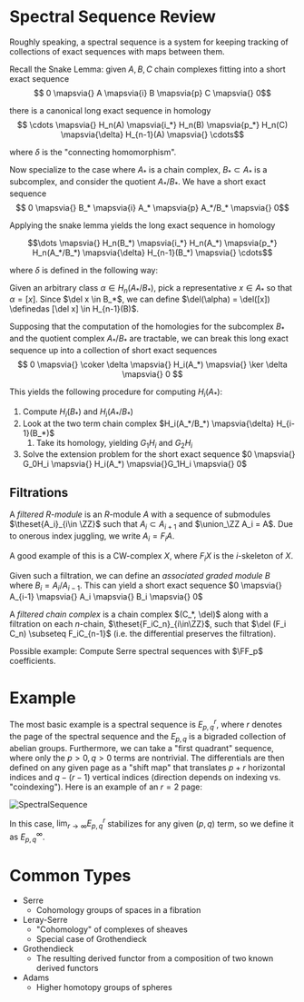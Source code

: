 # Spectral Sequence Review

Roughly speaking, a spectral sequence is a system for keeping tracking of collections of exact sequences with maps between them.

Recall the Snake Lemma: given $A,B,C$ chain complexes fitting into a short exact sequence
$$ 0 \mapsvia{} A \mapsvia{i} B \mapsvia{p} C \mapsvia{} 0$$

there is a canonical long exact sequence in homology
$$ \cdots \mapsvia{} H_n(A) \mapsvia{i_*} H_n(B) \mapsvia{p_*} H_n(C) \mapsvia{\delta} H_{n-1}(A) \mapsvia{} \cdots$$

where $\delta$ is the "connecting homomorphism".



Now specialize to the case where $A_*$ is a chain complex, $B_* \subset A_*$ is a subcomplex, and consider the quotient $A_*/B_*$. We have a short exact sequence
$$ 0 \mapsvia{} B_* \mapsvia{i} A_* \mapsvia{p} A_*/B_* \mapsvia{} 0$$

Applying the snake lemma yields the long exact sequence in homology

$$\dots \mapsvia{} H_n(B_*) \mapsvia{i_*} H_n(A_*) \mapsvia{p_*} H_n(A_*/B_*) \mapsvia{\delta} H_{n-1}(B_*) \mapsvia{} \cdots$$

where $\delta$ is defined in the following way:

Given an arbitrary class $\alpha \in H_n(A_*/B_*)$, pick a representative $x \in A_*$ so that $\alpha = [x]$. Since $\del x \in B_*$, we can define
$\del(\alpha) = \del([x]) \definedas [\del x] \in H_{n-1}(B)$.

Supposing that the computation of the homologies for the subcomplex $B_*$ and the quotient complex $A_*/B_*$ are tractable, we can break this long exact sequence up into a collection of short exact sequences
$$ 0 \mapsvia{} \coker \delta \mapsvia{} H_i(A_*) \mapsvia{} \ker \delta \mapsvia{} 0 $$

This yields the following procedure for computing $H_i(A_*)$:

1. Compute $H_i(B_*)$ and $H_i(A_*/B_*)$
2. Look at the two term chain complex $H_i(A_*/B_*) \mapsvia{\delta} H_{i-1}(B_*)$
   1. Take its homology, yielding $G_1H_i$ and $G_2H_i$
3. Solve the extension problem for the short exact sequence $0 \mapsvia{} G_0H_i \mapsvia{} H_i(A_*) \mapsvia{}G_1H_i \mapsvia{} 0$



## Filtrations

A *filtered $R$-module* is an $R$-module $A$ with a sequence of submodules $\theset{A_i}_{i\in \ZZ}$ such that $A_i \subset A_{i+1}$ and $\union_\ZZ A_i = A$. Due to onerous index juggling, we write $A_i = F_i A$.

A good example of this is a CW-complex $X$, where $F_iX$ is the $i$-skeleton of $X$.

Given such a filtration, we can define an *associated graded module* $B$ where $B_i = A_{i}/ A_{i-1}$. This can yield a short exact sequence
$0 \mapsvia{} A_{i-1} \mapsvia{} A_i \mapsvia{} B_i \mapsvia{} 0$

A *filtered chain complex* is a chain complex $(C_*, \del)$ along with a filtration on each $n$-chain, $\theset{F_iC_n}_{i\in\ZZ}$, such that $\del (F_i C_n) \subseteq F_iC_{n-1}$ (i.e. the differential preserves the filtration).

Possible example: Compute Serre spectral sequences with $\FF_p$ coefficients.

# Example

The most basic example is a spectral sequence is $E^r_{p,q}$, where $r$ denotes the page of the spectral sequence and the $E_{p,q}$ is a bigraded collection of abelian groups. Furthermore, we can take a "first quadrant" sequence, where only the $p>0, q>0$ terms are nontrivial. The differentials are then defined on any given page as a "shift map" that translates $p+r$ horizontal indices and $q-(r-1)$ vertical indices (direction depends on indexing vs. "coindexing"). Here is an example of an $r=2$ page:

![SpectralSequence](http://mathworld.wolfram.com/images/eps-gif/SpectralSequence_1000.gif)

In this case, $\lim_{r\rightarrow \infty} E^r_{p,q}$ stabilizes for any given $(p,q)$ term, so we define it as $E^\infty_{p,q}$.



# Common Types

- Serre
  - Cohomology groups of spaces in a fibration
- Leray-Serre
  - "Cohomology" of complexes of sheaves
  - Special case of Grothendieck
- Grothendieck
  - The resulting derived functor from a composition of two known derived functors
- Adams
  - Higher homotopy groups of spheres
